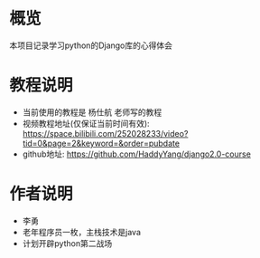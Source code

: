 # 概览

本项目记录学习python的Django库的心得体会

# 教程说明

- 当前使用的教程是 杨仕航 老师写的教程
- 视频教程地址(仅保证当前时间有效): https://space.bilibili.com/252028233/video?tid=0&page=2&keyword=&order=pubdate
- github地址: https://github.com/HaddyYang/django2.0-course

# 作者说明

- 李勇
- 老年程序员一枚，主栈技术是java
- 计划开辟python第二战场
